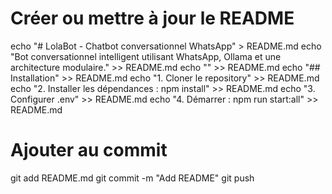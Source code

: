# Créer ou mettre à jour le README
echo "# LolaBot - Chatbot conversationnel WhatsApp" > README.md
echo "Bot conversationnel intelligent utilisant WhatsApp, Ollama et une architecture modulaire." >> README.md
echo "" >> README.md
echo "## Installation" >> README.md
echo "1. Cloner le repository" >> README.md
echo "2. Installer les dépendances : npm install" >> README.md
echo "3. Configurer .env" >> README.md
echo "4. Démarrer : npm run start:all" >> README.md

# Ajouter au commit
git add README.md
git commit -m "Add README"
git push